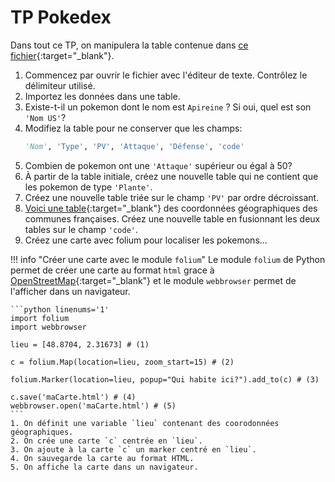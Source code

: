 # TP Pokedex

Dans tout ce TP, on manipulera la table contenue dans [ce fichier](../data/pokedex.csv){:target="_blank"}.

1. Commencez par ouvrir le fichier avec l'éditeur de texte. Contrôlez le délimiteur utilisé.
2. Importez les données dans une table.
3. Existe-t-il un pokemon dont le nom est `Apireine` ? Si oui, quel est son `'Nom US'`?
4. Modifiez la table pour ne conserver que les champs: 
    ```python
    'Nom', 'Type', 'PV', 'Attaque', 'Défense', 'code'
    ```
5. Combien de pokemon ont une `'Attaque'` supérieur ou égal à 50?
6. À partir de la table initiale, créez une nouvelle table qui ne contient que les pokemon de type `'Plante'`.
7. Créez une nouvelle table triée sur le champ `'PV'` par ordre décroissant.
8. [Voici une table](../data/coordonnees_communes.csv){:target="_blank"} des coordonnées géographiques des communes françaises. Créez une nouvelle table en fusionnant les deux tables sur le champ `'code'`.
9. Créez une carte avec folium pour localiser les pokemons...

!!! info "Créer une carte avec le module `folium`"
    Le module `folium` de Python permet de créer une carte au format `html` grace à [OpenStreetMap](https://www.openstreetmap.fr/){:target="_blank"} et le module `webbrowser` permet de l'afficher dans un navigateur.

    ```python linenums='1'
    import folium
    import webbrowser

    lieu = [48.8704, 2.31673] # (1)

    c = folium.Map(location=lieu, zoom_start=15) # (2)

    folium.Marker(location=lieu, popup="Qui habite ici?").add_to(c) # (3)
    
    c.save('maCarte.html') # (4)
    webbrowser.open('maCarte.html') # (5)
    ```
    1. On définit une variable `lieu` contenant des coorodonnées géographiques.
    2. On crée une carte `c` centrée en `lieu`.
    3. On ajoute à la carte `c` un marker centré en `lieu`.
    4. On sauvegarde la carte au format HTML.
    5. On affiche la carte dans un navigateur.
